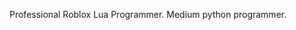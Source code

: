 Professional Roblox Lua Programmer.
Medium python programmer.

<!---
xTandeas/xTandeas is a ✨ special ✨ repository because its `README.md` (this file) appears on your GitHub profile.
You can click the Preview link to take a look at your changes.
--->

